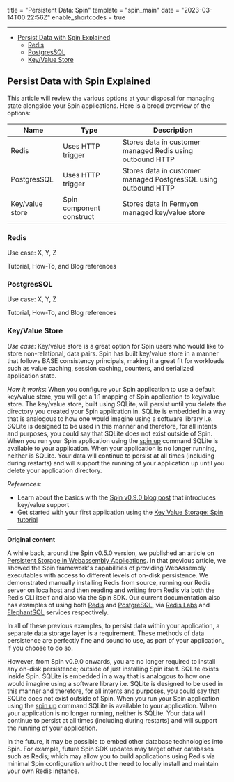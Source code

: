 title = "Persistent Data: Spin"
template = "spin_main"
date = "2023-03-14T00:22:56Z"
enable_shortcodes = true

---
- [Persist Data with Spin Explained](#persist-data-with-spin-explained)
    - [Redis](#redis)
    - [PostgresSQL](#postgresSQLs)
    - [Key/Value Store](#key/value-store)

## Persist Data with Spin Explained

This article will review the various options at your disposal for managing state alongside your Spin applications. Here is a broad overview of the options:

| Name | Type | Description |
| --- | ----------- |  ----------- |
| Redis | Uses HTTP trigger | Stores data in customer managed Redis using outbound HTTP |
| PostgresSQL | Uses HTTP trigger | Stores data in customer managed PostgresSQL using outbound HTTP | 
| Key/value store | Spin component construct | Stores data in Fermyon managed key/value store | 

### Redis

Use case: X, Y, Z 

Tutorial, How-To, and Blog references

### PostgresSQL

Use case: X, Y, Z 

Tutorial, How-To, and Blog references

### Key/Value Store

*Use case*: Key/value store is a great option for Spin users who would like to store non-relational, data pairs. Spin has built key/value store in a manner that follows BASE consistency principals, making it a great fit for workloads such as value caching, session caching, counters, and serialized application state. 

_How it works_: When you configure your Spin application to use a default key/value store, you will get a 1:1 mapping of Spin application to key/value store. The key/value store, built using SQLite, will persist until you delete the directory you created your Spin application in. SQLite is embedded in a way that is analogous to how one would imagine using a software library i.e. SQLite is designed to be used in this manner and therefore, for all intents and purposes, you could say that SQLite does not exist outside of Spin. When you run your Spin application using the [spin up](https://developer.fermyon.com/common/cli-reference#up) command SQLite is available to your application. When your application is no longer running, neither is SQLite. Your data will continue to persist at all times (including during restarts) and will support the running of your application up until you delete your application directory.

_References_:
* Learn about the basics with the [Spin v0.9.0 blog post](https://www.fermyon.com/blog/spin-v09) that introduces key/value support
* Get started with your first application using the [Key Value Storage: Spin tutorial](./kv-store.md)

---- 
**Original content**

A while back, around the Spin v0.5.0 version, we published an article on [Persistent Storage in Webassembly Applications](https://www.fermyon.com/blog/persistent-storage-in-webassembly-applications). In that previous article, we showed the Spin framework's capabilities of providing WebAssembly executables with access to different levels of on-disk persistence. We demonstrated manually installing Redis from source, running our Redis server on localhost and then reading and writing from Redis via both the Redis CLI itself and also via the Spin SDK. Our current documentation also has examples of using both [Redis](https://developer.fermyon.com/cloud/data-redis) and [PostgreSQL](https://developer.fermyon.com/cloud/data-postgres), via [Redis Labs](https://redis.com/) and [ElephantSQL](https://www.elephantsql.com/plans.html) services respectively. 

In all of these previous examples, to persist data within your application, a separate data storage layer is a requirement. These methods of data persistence are perfectly fine and sound to use, as part of your application, if you choose to do so.

However, from Spin v0.9.0 onwards, you are no longer required to install any on-disk persistence; outside of just installing Spin itself. SQLite exists inside Spin. SQLite is embedded in a way that is analogous to how one would imagine using a software library i.e. SQLite is designed to be used in this manner and therefore, for all intents and purposes, you could say that SQLite does not exist outside of Spin. When you run your Spin application using the [spin up](https://developer.fermyon.com/common/cli-reference#up) command SQLite is available to your application. When your application is no longer running, neither is SQLite. Your data will continue to persist at all times (including during restarts) and will support the running of your application.

In the future, it may be possible to embed other database technologies into Spin. For example, future Spin SDK updates may target other databases such as Redis; which may allow you to build applications using Redis via minimal Spin configuration without the need to locally install and maintain your own Redis instance.
